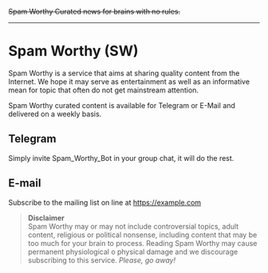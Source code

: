 ~~Spam Worthy Curated news for brains with no rules.~~

---

# Spam Worthy (SW)
Spam Worthy is a service that aims at sharing quality content from the Internet.
We hope it may serve as entertainment as well as an informative mean for topic that often do not get mainstream attention.

Spam Worthy curated content is available for Telegram or E-Mail and delivered on a weekly basis.

## Telegram

Simply invite Spam_Worthy_Bot in your group chat, it will do the rest.

## E-mail

Subscribe to the mailing list on line at https://example.com 

> **Disclaimer**  
> Spam Worthy may or may not include controversial topics, adult content, religious or political nonsense,  including content that may be too much for your brain to process. 
> Reading Spam Worthy may cause permanent physiological o physical damage and we discourage subscribing to this service.
> _Please, go away!_
